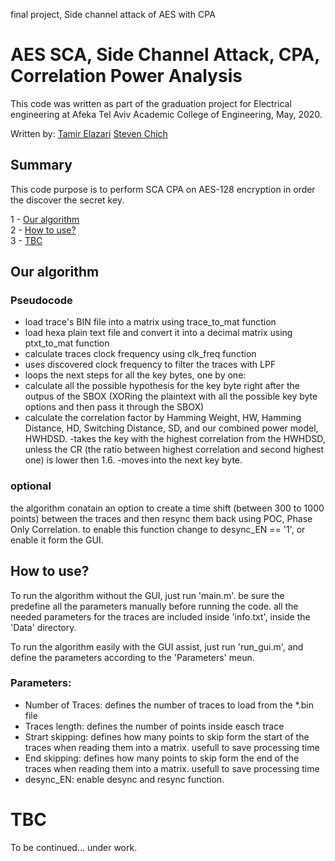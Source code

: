 final project, Side channel attack of AES with CPA


# AES SCA, Side Channel Attack, CPA, Correlation Power Analysis

This code was written as part of the graduation project for Electrical engineering
at Afeka Tel Aviv Academic College of Engineering, May, 2020.

Written by:
[Tamir Elazari](https://github.com/elazarit)
[Steven Chich](https://github.com/Steven-024z)


## Summary
This code purpose is to perform SCA CPA on AES-128 encryption in order the discover
the secret key.

1 - [Our algorithm](#Our-algorithm)  
2 - [How to use?](#How-to-use)     
3 - [TBC](#TBC)  


## Our algorithm

### Pseudocode

- load trace's BIN file into a matrix using trace_to_mat function
- load hexa plain text file and convert it into a decimal matrix
using ptxt_to_mat function
- calculate traces clock frequency using clk_freq function
- uses discovered clock frequency to filter the traces with LPF
- loops the next steps for all the key bytes, one by one:
- calculate all the possible hypothesis for the key byte
right after the outpus of the SBOX (XORing the plaintext
with all the possible key byte options and then pass it 
through the SBOX)
- calculate the correlation factor by Hamming Weight, HW, Hamming Distance, HD,
Switching Distance, SD, and our combined power model, HWHDSD.
-takes the key with the highest correlation from the HWHDSD, unless the CR (the ratio
between highest correlation and second highest one) is lower then 1.6.
-moves into the next key byte.


### optional

the algorithm conatain an option to create a time shift (between 300 to 1000 points)
between the traces and then resync them back using POC, Phase Only Correlation.
to enable this function change to desync_EN == '1', or enable it form the GUI.


## How to use?

To run the algorithm without the GUI, just run 'main.m'. be sure the predefine all the
parameters manually before running the code. all the needed parameters for the traces
are included inside 'info.txt', inside the 'Data' directory.

To run the algorithm easily with the GUI assist, just run 'run_gui.m', and define the
parameters according to the 'Parameters' meun.

### Parameters:
- Number of Traces: defines the number of traces to load from the *.bin file
- Traces length: defines the number of points inside easch trace
- Strart skipping: defines how many points to skip form the start of the traces when
reading them into a matrix. usefull to save processing time
- End skipping: defines how many points to skip form the end of the traces when reading
them into a matrix. usefull to save processing time
- desync_EN: enable desync and resync function. 



# TBC
To be continued... under work.

